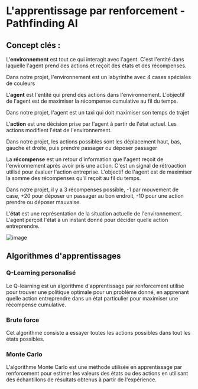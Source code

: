# L'apprentissage par renforcement - Pathfinding AI

## Concept clés :

L'**environnement** est tout ce qui interagit avec l'agent. C'est l'entité dans laquelle l'agent prend des actions et reçoit des états et des récompenses.

Dans notre projet, l'environnement est un labyrinthe avec 4 cases spéciales de couleurs

L'**agent** est l'entité qui prend des actions dans l'environnement. L'objectif de l'agent est de maximiser la récompense cumulative au fil du temps.

Dans notre projet, l'agent est un taxi qui doit maximiser son temps de trajet

L'**action** est une décision prise par l'agent à partir de l'état actuel. Les actions modifient l'état de l'environnement.

Dans notre projet, les actions possibles sont les déplacement haut, bas, gauche et droite, puis prendre passager ou déposer passager

La **récompense** est un retour d'information que l'agent reçoit de l'environnement après avoir pris une action. C'est un signal de rétroaction utilisé pour évaluer l'action entreprise. L'objectif de l'agent est de maximiser la somme des récompenses qu'il reçoit au fil du temps.

Dans notre projet, il y a 3 récompenses possible, -1 par mouvement de case, +20 pour déposer un passager au bon endroit, -10 pour une action prendre ou déposer mauvaise.

L'**état** est une représentation de la situation actuelle de l'environnement. L'agent perçoit l'état à un instant donné pour décider quelle action entreprendre.


![image](https://github.com/EpitechMscProPromo2024/T-AIA-902-LIL_4/assets/24878422/b81d2c82-2731-4750-8f84-3491cda6b011)

## Algorithmes d'apprentissages

### Q-Learning personalisé

Le Q-learning est un algorithme d'apprentissage par renforcement utilisé pour trouver une politique optimale pour un problème donné, en apprenant quelle action entreprendre dans un état particulier pour maximiser une récompense cumulative.

### Brute force

Cet algorithme consiste a essayer toutes les actions possibles dans tout les états possibles.

### Monte Carlo

L'algorithme Monte Carlo est une méthode utilisée en apprentissage par renforcement pour estimer les valeurs des états ou des actions en utilisant des échantillons de résultats obtenus à partir de l'expérience.
